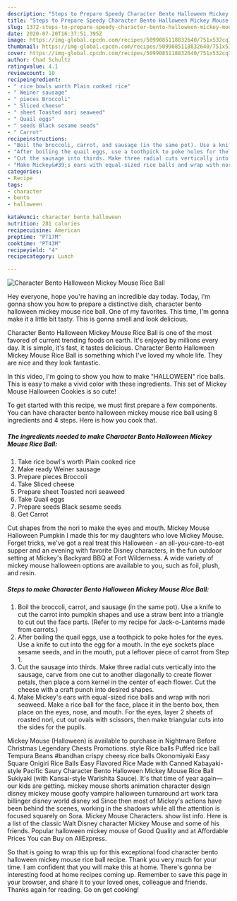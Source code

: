 ```yaml
---
description: "Steps to Prepare Speedy Character Bento Halloween Mickey Mouse Rice Ball"
title: "Steps to Prepare Speedy Character Bento Halloween Mickey Mouse Rice Ball"
slug: 1372-steps-to-prepare-speedy-character-bento-halloween-mickey-mouse-rice-ball
date: 2020-07-20T16:37:51.395Z
image: https://img-global.cpcdn.com/recipes/5099085118832640/751x532cq70/character-bento-halloween-mickey-mouse-rice-ball-recipe-main-photo.jpg
thumbnail: https://img-global.cpcdn.com/recipes/5099085118832640/751x532cq70/character-bento-halloween-mickey-mouse-rice-ball-recipe-main-photo.jpg
cover: https://img-global.cpcdn.com/recipes/5099085118832640/751x532cq70/character-bento-halloween-mickey-mouse-rice-ball-recipe-main-photo.jpg
author: Chad Schultz
ratingvalue: 4.1
reviewcount: 10
recipeingredient:
- " rice bowls worth Plain cooked rice"
- " Weiner sausage"
- " pieces Broccoli"
- " Sliced cheese"
- " sheet Toasted nori seaweed"
- " Quail eggs"
- " seeds Black sesame seeds"
- " Carrot"
recipeinstructions:
- "Boil the broccoli, carrot, and sausage (in the same pot). Use a knife to cut the carrot into pumpkin shapes and use a straw bent into a triangle to cut out the face parts. (Refer to my recipe for Jack-o-Lanterns made from carrots.)"
- "After boiling the quail eggs, use a toothpick to poke holes for the eyes. Use a knife to cut into the egg for a mouth. In the eye sockets place sesame seeds, and in the mouth, put a leftover piece of carrot from Step 1."
- "Cut the sausage into thirds. Make three radial cuts vertically into the sausage, carve from one cut to another diagonally to create flower petals, then place a corn kernel in the center of each flower. Cut the cheese with a craft punch into desired shapes."
- "Make Mickey&#39;s ears with equal-sized rice balls and wrap with nori seaweed. Make a rice ball for the face, place it in the bento box, then place on the eyes, nose, and mouth. For the eyes, layer 2 sheets of roasted nori, cut out ovals with scissors, then make triangular cuts into the sides for the pupils."
categories:
- Recipe
tags:
- character
- bento
- halloween

katakunci: character bento halloween 
nutrition: 281 calories
recipecuisine: American
preptime: "PT17M"
cooktime: "PT43M"
recipeyield: "4"
recipecategory: Lunch

---
```



![Character Bento Halloween Mickey Mouse Rice Ball](https://img-global.cpcdn.com/recipes/5099085118832640/751x532cq70/character-bento-halloween-mickey-mouse-rice-ball-recipe-main-photo.jpg)

Hey everyone, hope you're having an incredible day today. Today, I'm gonna show you how to prepare a distinctive dish, character bento halloween mickey mouse rice ball. One of my favorites. This time, I'm gonna make it a little bit tasty. This is gonna smell and look delicious.

Character Bento Halloween Mickey Mouse Rice Ball is one of the most favored of current trending foods on earth. It's enjoyed by millions every day. It is simple, it's fast, it tastes delicious. Character Bento Halloween Mickey Mouse Rice Ball is something which I've loved my whole life. They are nice and they look fantastic.

In this video, I&#39;m going to show you how to make &#34;HALLOWEEN&#34; rice balls. This is easy to make a vivid color with these ingredients. This set of Mickey Mouse Halloween Cookies is so cute!


To get started with this recipe, we must first prepare a few components. You can have character bento halloween mickey mouse rice ball using 8 ingredients and 4 steps. Here is how you cook that.

<!--inarticleads1-->

##### The ingredients needed to make Character Bento Halloween Mickey Mouse Rice Ball:

1. Take  rice bowl&#39;s worth Plain cooked rice
1. Make ready  Weiner sausage
1. Prepare  pieces Broccoli
1. Take  Sliced cheese
1. Prepare  sheet Toasted nori seaweed
1. Take  Quail eggs
1. Prepare  seeds Black sesame seeds
1. Get  Carrot


Cut shapes from the nori to make the eyes and mouth. Mickey Mouse Halloween Pumpkin I made this for my daughters who love Mickey Mouse. Forget tricks, we&#39;ve got a real treat this Halloween - an all-you-care-to-eat supper and an evening with favorite Disney characters, in the fun outdoor setting at Mickey&#39;s Backyard BBQ at Fort Wilderness. A wide variety of mickey mouse halloween options are available to you, such as foil, plush, and resin. 

<!--inarticleads2-->

##### Steps to make Character Bento Halloween Mickey Mouse Rice Ball:

1. Boil the broccoli, carrot, and sausage (in the same pot). Use a knife to cut the carrot into pumpkin shapes and use a straw bent into a triangle to cut out the face parts. (Refer to my recipe for Jack-o-Lanterns made from carrots.)
1. After boiling the quail eggs, use a toothpick to poke holes for the eyes. Use a knife to cut into the egg for a mouth. In the eye sockets place sesame seeds, and in the mouth, put a leftover piece of carrot from Step 1.
1. Cut the sausage into thirds. Make three radial cuts vertically into the sausage, carve from one cut to another diagonally to create flower petals, then place a corn kernel in the center of each flower. Cut the cheese with a craft punch into desired shapes.
1. Make Mickey&#39;s ears with equal-sized rice balls and wrap with nori seaweed. Make a rice ball for the face, place it in the bento box, then place on the eyes, nose, and mouth. For the eyes, layer 2 sheets of roasted nori, cut out ovals with scissors, then make triangular cuts into the sides for the pupils.


Mickey Mouse (Halloween) is available to purchase in Nightmare Before Christmas Legendary Chests Promotions. style Rice balls Puffed rice ball Tempura Beans #bandhan crispy cheesy rice balls Okonomiyaki Easy Square Onigiri Rice Balls Easy Flavored Rice Made with Canned Kabayaki-style Pacific Saury Character Bento Halloween Mickey Mouse Rice Ball Sukiyaki (with Kansai-style Warishita Sauce). It&#39;s that time of year again—our kids are getting. mickey mouse shorts animation character design disney mickey mouse goofy vampire halloween turnaround art work tara billinger disney world disney xd Since then most of Mickey&#39;s actions have been behind the scenes, working in the shadows while all the attention is focused squarely on Sora. Mickey Mouse Characters. show list info. Here is a list of the classic Walt Disney character Mickey Mouse and some of his friends. Popular halloween mickey mouse of Good Quality and at Affordable Prices You can Buy on AliExpress. 

So that is going to wrap this up for this exceptional food character bento halloween mickey mouse rice ball recipe. Thank you very much for your time. I am confident that you will make this at home. There's gonna be interesting food at home recipes coming up. Remember to save this page in your browser, and share it to your loved ones, colleague and friends. Thanks again for reading. Go on get cooking!

